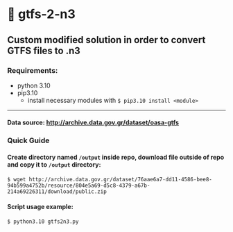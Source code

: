 # 🚏 gtfs-2-n3

## Custom modified solution in order to convert GTFS files to .n3

### Requirements: ###
* python 3.10
* pip3.10
  - install necessary modules with `$ pip3.10 install <module>`
- - - -

#### Data source: http://archive.data.gov.gr/dataset/oasa-gtfs

### Quick Guide

#### Create directory named `/output` inside repo, download file outside of repo and copy it to `/output` directory:

`
$ wget http://archive.data.gov.gr/dataset/76aae6a7-dd11-4586-bee8-94b599a4752b/resource/804e5a69-d5c8-4379-a67b-214a69226311/download/public.zip
`

#### Script usage example:
`
$ python3.10 gtfs2n3.py
`
